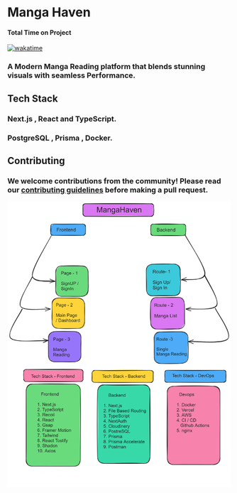 # Manga Haven

#### Total Time on Project
[![wakatime](https://wakatime.com/badge/user/c34e365f-01c3-4480-a437-d477dc0aa67b/project/b9af7a61-33e3-4ee1-92f5-fc35bab59695.svg)](https://wakatime.com/badge/user/c34e365f-01c3-4480-a437-d477dc0aa67b/project/b9af7a61-33e3-4ee1-92f5-fc35bab59695)

### A Modern Manga Reading platform that blends stunning visuals with seamless Performance.

## Tech Stack

### Next.js , React and TypeScript.

### PostgreSQL , Prisma , Docker.

## Contributing

### We welcome contributions from the community! Please read our [contributing guidelines](CONTRIBUTING.md) before making a pull request.

![map](https://github.com/AshutoshDM1/MangaHaven/blob/main/github%20assests/Manga%20Haven%20Map.png)

